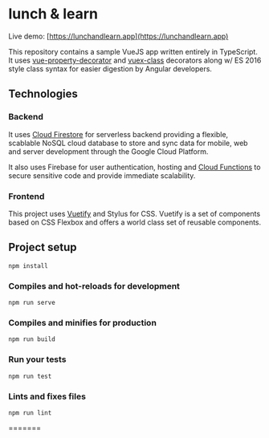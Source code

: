 # lunch & learn

Live demo: [https://lunchandlearn.app](https://lunchandlearn.app)

This repository contains a sample VueJS app written entirely in TypeScript. It uses [vue-property-decorator](https://github.com/kaorun343/vue-property-decorator) and [vuex-class](https://github.com/ktsn/vuex-class) decorators along w/ ES 2016 style class syntax for easier digestion by Angular developers.

## Technologies

### Backend

It uses [Cloud Firestore](https://firebase.google.com/docs/firestore/) for serverless backend providing a flexible, scablable NoSQL cloud database to store and sync data for mobile, web and server development through the Google Cloud Platform.

It also uses Firebase for user authentication, hosting and [Cloud Functions](https://firebase.google.com/docs/functions/) to secure sensitive code and provide immediate scalability.

### Frontend

This project uses [Vuetify](https://vuetifyjs.com/en/) and Stylus for CSS. Vuetify is a set of components based on CSS Flexbox and offers a world class set of reusable components.

## Project setup

```
npm install
```

### Compiles and hot-reloads for development

```
npm run serve
```

### Compiles and minifies for production

```
npm run build
```

### Run your tests

```
npm run test
```

### Lints and fixes files

```
npm run lint
```

=======
